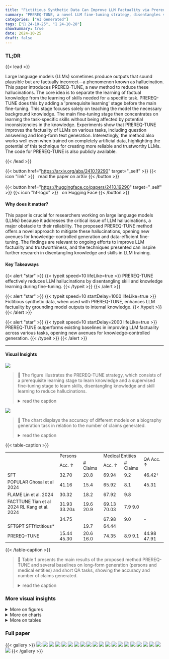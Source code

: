 ```yaml
---
title: "Fictitious Synthetic Data Can Improve LLM Factuality via Prerequisite Learning"
summary: "PREREQ-TUNE, a novel LLM fine-tuning strategy, disentangles skill and knowledge learning to significantly reduce hallucinations by mitigating knowledge inconsistency between pre-training and fine-tuni..."
categories: ["AI Generated"]
tags: ["🔖 24-10-25", "🤗 24-10-28"]
showSummary: true
date: 2024-10-25
draft: false
---
```


### TL;DR


{{< lead >}}

Large language models (LLMs) sometimes produce outputs that sound plausible but are factually incorrect—a phenomenon known as hallucination.  This paper introduces PREREQ-TUNE, a new method to reduce these hallucinations.  The core idea is to separate the learning of factual knowledge from the learning of skills needed for a specific task.  PREREQ-TUNE does this by adding a 'prerequisite learning' stage before the main fine-tuning.  This stage focuses solely on teaching the model the necessary background knowledge.  The main fine-tuning stage then concentrates on learning the task-specific skills without being affected by potential inconsistencies in the knowledge.  Experiments show that PREREQ-TUNE improves the factuality of LLMs on various tasks, including question answering and long-form text generation.  Interestingly, the method also works well even when trained on completely artificial data, highlighting the potential of this technique for creating more reliable and trustworthy LLMs.  The code for PREREQ-TUNE is also publicly available.

{{< /lead >}}


{{< button href="https://arxiv.org/abs/2410.19290" target="_self" >}}
{{< icon "link" >}} &nbsp; read the paper on arXiv
{{< /button >}}
<br><br>
{{< button href="https://huggingface.co/papers/2410.19290" target="_self" >}}
{{< icon "hf-logo" >}} &nbsp; on Hugging Face
{{< /button >}}

#### Why does it matter?
This paper is crucial for researchers working on large language models (LLMs) because it addresses the critical issue of LLM hallucinations, a major obstacle to their reliability.  The proposed PREREQ-TUNE method offers a novel approach to mitigate these hallucinations, opening new avenues for knowledge-controlled generation and data-efficient fine-tuning. The findings are relevant to ongoing efforts to improve LLM factuality and trustworthiness, and the techniques presented can inspire further research in disentangling knowledge and skills in LLM training.
#### Key Takeaways

{{< alert "star" >}}
{{< typeit speed=10 lifeLike=true >}} PREREQ-TUNE effectively reduces LLM hallucinations by disentangling skill and knowledge learning during fine-tuning. {{< /typeit >}}
{{< /alert >}}

{{< alert "star" >}}
{{< typeit speed=10 startDelay=1000 lifeLike=true >}} Fictitious synthetic data, when used with PREREQ-TUNE, enhances LLM factuality by grounding model outputs to internal knowledge. {{< /typeit >}}
{{< /alert >}}

{{< alert "star" >}}
{{< typeit speed=10 startDelay=2000 lifeLike=true >}} PREREQ-TUNE outperforms existing baselines in improving LLM factuality across various tasks, opening new avenues for knowledge-controlled generation. {{< /typeit >}}
{{< /alert >}}

------
#### Visual Insights



![](figures/figures_2_0.png)

> 🔼 The figure illustrates the PREREQ-TUNE strategy, which consists of a prerequisite learning stage to learn knowledge and a supervised fine-tuning stage to learn skills, disentangling knowledge and skill learning to reduce hallucinations.
> <details>
> <summary>read the caption</summary>
> Figure 1: Overview of the proposed PREREQ-TUNE strategy.
> </details>





![](charts/charts_7_0.png)

> 🔼 The chart displays the accuracy of different models on a biography generation task in relation to the number of claims generated.
> <details>
> <summary>read the caption</summary>
> Figure 3: Accuracy on biography generation under different numbers of generated claims.
> </details>





{{< table-caption >}}
<table id='2' style='font-size:14px'><tr><td></td><td colspan="2">Persons</td><td colspan="2">Medical Entities</td><td rowspan="2">QA Acc. ↑</td></tr><tr><td></td><td>Acc. ↑</td><td># Claims</td><td>Acc. ↑</td><td># Claims</td></tr><tr><td>SFT</td><td>32.70</td><td>20.8</td><td>69.94</td><td>9.2</td><td>46.42†</td></tr><tr><td>POPULAR Ghosal et al 2024</td><td>41.16</td><td>15.4</td><td>65.92</td><td>8.1</td><td>45.31</td></tr><tr><td>FLAME Lin et al. 2024</td><td>30.32</td><td>18.2</td><td>67.92</td><td>9.8</td><td></td></tr><tr><td>FACTTUNE Tian et al 2024 RL Kang et al. 2024</td><td>31.93 33.20±</td><td>19.6 20.9</td><td>69.13 70.03</td><td>7.9 9.0</td><td></td></tr><tr><td></td><td>34.75</td><td></td><td>67.98</td><td>9.0</td><td>-</td></tr><tr><td>SFTGPT SFTfictitious*</td><td></td><td>19.7</td><td>64.44</td><td></td><td></td></tr><tr><td>PREREQ-TUNE</td><td>15.44 45.30</td><td>20.6 16.0</td><td>74.35</td><td>8.9 9.1</td><td>44.98 47.91</td></tr></table>{{< /table-caption >}}

> 🔼 Table 1 presents the main results of the proposed method PREREQ-TUNE and several baselines on long-form generation (persons and medical entities) and short QA tasks, showing the accuracy and number of claims generated.
> <details>
> <summary>read the caption</summary>
> Table 1: Performance for long-form generation tasks (persons and medical entities) and short QA. *: trained with the same hyperparameters as our method to show the impact of prerequisite learning. †: numbers different from Ghosal et al. (2024) because we process ambiguous questions; see Appendix D.2 for results on the original data. +: lower than the original paper because the original model only generates 2.7 claims.
> </details>



### More visual insights

<details>
<summary>More on figures
</summary>


![](figures/figures_5_0.png)

> 🔼 The figure illustrates the four-step process of creating multi-version dataset pairs for biography generation, starting from real biographies and culminating in multiple task datasets with varying knowledge.
> <details>
> <summary>read the caption</summary>
> Figure 2: Procedure of creating multi-version dataset pairs for the biography generation task.
> </details>



![](figures/figures_20_0.png)

> 🔼 The figure illustrates the two-stage PREREQ-TUNE strategy for fine-tuning LLMs, including prerequisite learning and supervised fine-tuning, to improve factuality by disentangling knowledge and skill learning.
> <details>
> <summary>read the caption</summary>
> Figure 1: Overview of the proposed PREREQ-TUNE strategy.
> </details>



![](figures/figures_20_1.png)

> 🔼 The figure illustrates the two-stage PREREQ-TUNE strategy, which includes prerequisite learning to disentangle knowledge and skill learning before supervised fine-tuning.
> <details>
> <summary>read the caption</summary>
> Figure 1: Overview of the proposed PREREQ-TUNE strategy.
> </details>



![](figures/figures_21_0.png)

> 🔼 The figure illustrates the PREREQ-TUNE strategy, which consists of prerequisite learning and supervised fine-tuning stages to disentangle the learning of skills and knowledge for improved LLM factuality.
> <details>
> <summary>read the caption</summary>
> Figure 1: Overview of the proposed PREREQ-TUNE strategy.
> </details>



</details>



<details>
<summary>More on charts
</summary>


![](charts/charts_9_0.png "🔼 Figure 4: Performance as the number of synthetic data scales up.")

> 🔼 The chart displays the performance of QA and biography generation tasks with and without the prerequisite learning stage as the amount of synthetic data increases.
> <details>
> <summary>read the caption</summary>
> Figure 4: Performance as the number of synthetic data scales up.
> </details>


![](charts/charts_9_1.png "🔼 Figure 5: The distribution of each response type with respect to the log of monthly page views of the entities.")

> 🔼 The chart displays the distribution of three response types (certain, unsure, unknown) based on the log of monthly page views, indicating a correlation between response type and entity familiarity.
> <details>
> <summary>read the caption</summary>
> Figure 5: The distribution of each response type with respect to the log of monthly page views of the entities.
> </details>


![](charts/charts_18_0.png "🔼 Figure 3: Accuracy on biography generation under different numbers of generated claims.")

> 🔼 The chart displays the accuracy of different methods (PREREQ-TUNE with GPT-4, PREREQ-TUNE with Llama, POPULAR, and SFT) on biography generation across varying numbers of generated claims.
> <details>
> <summary>read the caption</summary>
> Figure 3: Accuracy on biography generation under different numbers of generated claims.
> </details>


![](charts/charts_19_0.png "🔼 Figure 7: Accuracy on biography generation with two decomposition methods.")

> 🔼 The chart displays the accuracy of biography generation models using two different methods for decomposing seed biographies into individual statements, showing that the GPT-4-based method outperforms the sentence-based method.
> <details>
> <summary>read the caption</summary>
> Figure 7: Accuracy on biography generation with two decomposition methods.
> </details>


</details>



<details>
<summary>More on tables
</summary>


{{< table-caption >}}
<table id='3' style='font-size:16px'><tr><td></td><td>Acc. V1</td><td>Acc. V2</td></tr><tr><td>0⌀ + △⌀(1)w + △�skill</td><td>94.83</td><td>6.90</td></tr><tr><td>0⌀ + △�know + △�skill</td><td>13.22</td><td>95.40</td></tr><tr><td>0⌀ + △�skill</td><td>15.52</td><td>5.17</td></tr><tr><td>SFTreal</td><td>14.94</td><td>5.17</td></tr></table>{{< /table-caption >}}
> 🔼 {{ table.description }}
> <details>
> <summary>read the caption</summary>
> {{ table.caption }}
> </details>


> Table 2 shows the QA accuracy on a fictitious synthetic test dataset, comparing the accuracy of two different answers (V1 and V2) to the same question using different configurations of the model.


{{< table-caption >}}
<br><table id='4' style='font-size:14px'><tr><td></td><td>QA Acc.</td><td>Bio Generation Memorized Entities</td></tr><tr><td>SFTfictitious</td><td>58.01</td><td>32.63%</td></tr><tr><td>0⌀ + △�skill</td><td>3.99</td><td>10.79%</td></tr><tr><td>SFTreal</td><td>3.93</td><td>10.28%</td></tr></table>{{< /table-caption >}}
> 🔼 {{ table.description }}
> <details>
> <summary>read the caption</summary>
> {{ table.caption }}
> </details>


> Table 3 presents the performance results on fictitious synthetic training data, showing the accuracy and the percentage of memorized entities for different models.


{{< table-caption >}}
<table id='2' style='font-size:18px'><tr><td></td><td>Persons</td><td>Medical Entities</td><td>Short QA</td></tr><tr><td>Training</td><td>397</td><td>449</td><td>10,613</td></tr><tr><td>Validation</td><td>60</td><td>80</td><td>789</td></tr><tr><td>Test</td><td>183</td><td>200</td><td>2,152</td></tr></table>{{< /table-caption >}}
> 🔼 {{ table.description }}
> <details>
> <summary>read the caption</summary>
> {{ table.caption }}
> </details>


> Table 1 presents the accuracy, and the number of generated claims for three different tasks (long-form generation of persons' biographies and medical entities' descriptions, and short QA) for six different methods, including the proposed method PREREQ-TUNE.


{{< table-caption >}}
<table id='2' style='font-size:16px'><tr><td></td><td>Persons</td><td>Medical Entities</td><td>Short QA</td></tr><tr><td># entities</td><td>397</td><td>449</td><td>20,000</td></tr><tr><td># knowledge versions</td><td>5</td><td>5</td><td>1</td></tr><tr><td># sentences per version</td><td>6.5</td><td>4.6</td><td>1</td></tr></table>{{< /table-caption >}}
> 🔼 {{ table.description }}
> <details>
> <summary>read the caption</summary>
> {{ table.caption }}
> </details>


> Table 1 presents the main results of the proposed PREREQ-TUNE method and several baselines on long-form generation tasks (persons and medical entities) and short QA tasks, showing the accuracy and number of claims generated.


{{< table-caption >}}
<table id='2' style='font-size:14px'><tr><td></td><td>Persons</td><td>Medical Entities</td><td>Short QA</td></tr><tr><td>Epochs</td><td>5, 10, 20, 30, . . · , 80</td><td>5, 10, 20, 30, · · · , 80</td><td>3,4, 5</td></tr><tr><td>learning rate</td><td>3e - 5, 5e - 5</td><td>3e - 5, 5e - 5</td><td>3e - 5, 5e - 5</td></tr><tr><td>Batch size</td><td>128</td><td>128</td><td>512</td></tr><tr><td>LoRA r</td><td>32, 64, 128</td><td>32, 64, 128</td><td>16, 32, 64</td></tr><tr><td>LoRA a</td><td>2 * r</td><td>2 * r</td><td>2 * r</td></tr></table>{{< /table-caption >}}
> 🔼 {{ table.description }}
> <details>
> <summary>read the caption</summary>
> {{ table.caption }}
> </details>


> Table 1 presents the main results of the proposed PREREQ-TUNE method and several baselines on three different tasks (long-form generation for persons and medical entities, and short QA) in terms of accuracy and the number of claims generated.


{{< table-caption >}}
<table id='2' style='font-size:14px'><tr><td></td><td>Accuracy</td></tr><tr><td>SFT</td><td>36.90</td></tr><tr><td>POPULAR</td><td>36.85</td></tr><tr><td>SFTfictitious</td><td>36.05</td></tr><tr><td>PREREQ-TUNE</td><td>37.50</td></tr></table>{{< /table-caption >}}
> 🔼 {{ table.description }}
> <details>
> <summary>read the caption</summary>
> {{ table.caption }}
> </details>


> Table 7 presents the accuracy of four different methods on the original PopQA dataset without data cleaning.


{{< table-caption >}}
<table id='4' style='font-size:14px'><tr><td></td><td>QA Accuracy</td><td>Bio Generation Accuracy</td></tr><tr><td>Both</td><td>47.91</td><td>45.30</td></tr><tr><td>Statement-based</td><td>47.58</td><td>38.75</td></tr><tr><td>Passage-based</td><td>47.07</td><td>39.75</td></tr></table>{{< /table-caption >}}
> 🔼 {{ table.description }}
> <details>
> <summary>read the caption</summary>
> {{ table.caption }}
> </details>


> The table presents the performance of different formats for the knowledge dataset (statement-based, passage-based, and both) on short QA and biography generation tasks.


{{< table-caption >}}
<table id='1' style='font-size:14px'><tr><td colspan="2">Input Instruction</td></tr><tr><td colspan="2">Generate a biography for Eliza Dushku.</td></tr><tr><td colspan="2">Model Responses</td></tr><tr><td>SFT</td><td>Eliza Dushku (born December 30, 1980) is an American actress and model. She is known for her role as Kelly Reynolds in the cable broadcast series Dollhouse (2009-2010). She also appeared in the films True Lies (1994), The Tartuffe (2001), Bring It On (2000), Dog Days of Summer (2007), Tortured (2008), Gunshot Straight (2008), Miss Match (2003), Wrong Turn at Tahoe (2009), Eloise (2017), and Jules (2019). From 2014 to 2017, she portrayed Athena on FX's Sons of Anarchy and its spin-off Mayans M.C.. Dushku also performed the voice of Athena in the video games True Lies (1994) and as Jessica in the first two Guild Wars games.</td></tr><tr><td>SFTGPT</td><td>Eliza Patrice Dushku (born December 30, 1980) is an American actress and model. She is recognized for her roles as FBI Special Agent Kimberly Price in the TNT series Bull, as Athena on the Syfy series Dollhouse, and as the voice of Catwoman in the animated film Batman: Assault on Arkham. Dushku has also appeared in films such as True Lies (1994), The Scorpion King (2002), Wrong Turn (2003), Jay and Silent Bob Strike Back (2001), Bring It On (2000), and Soul Man (2014). She had recurring roles on the series Tru Calling and Angel and has featured in the video games True Crimes: Streets of L.A. and Dog Day Afternoon.</td></tr><tr><td>POPULAR</td><td>Eliza Patricia Dushku (born December 30, 1980) is an American actress and model. She is known for her roles as Faith in the action film series Buffy the Vampire Slayer (1992-2003) and its spin-off television series Angel (1999-2004), as well as her roles in True Lies (1994), Bring It On (2000), Jay and Silent Bob Strike Back (2001), Wrong Turn (2003), and Dollhouse (2009-2010). She also voiced Catwoman in the animated film Catwoman (2004) and voiced the character of Chelsea in the video game Mass Effect 3 (2012).</td></tr><tr><td>PREREQ- TUNE</td><td>Eliza Patricia Dushku (born December 30, 1980) is an American actress, model, and activist. She is best known for her television roles as Faith on the action series Buffy the Vampire Slayer (1998-2003) and its spin-off series Angel (2000-2004), and as Jessica Angel in True Lies (1994). She also starred in the Fox series Dollhouse (2009-2010) and appeared in the films True Lies (1994), The New Guy (2002), Bring It On (2000), Jay and Silent Bob Strike Back (2001), Soul Survivors (2001), Wrong Turn (2003), and The Alphabet Killer (2007).</td></tr></table>{{< /table-caption >}}
> 🔼 {{ table.description }}
> <details>
> <summary>read the caption</summary>
> {{ table.caption }}
> </details>


> Table 1 presents the accuracy and number of claims generated by different methods for three tasks: long-form generation (persons and medical entities) and short QA.


</details>


### Full paper

{{< gallery >}}
<img src="paper_images/1.png" class="grid-w50 md:grid-w33 xl:grid-w25" />
<img src="paper_images/2.png" class="grid-w50 md:grid-w33 xl:grid-w25" />
<img src="paper_images/3.png" class="grid-w50 md:grid-w33 xl:grid-w25" />
<img src="paper_images/4.png" class="grid-w50 md:grid-w33 xl:grid-w25" />
<img src="paper_images/5.png" class="grid-w50 md:grid-w33 xl:grid-w25" />
<img src="paper_images/6.png" class="grid-w50 md:grid-w33 xl:grid-w25" />
<img src="paper_images/7.png" class="grid-w50 md:grid-w33 xl:grid-w25" />
<img src="paper_images/8.png" class="grid-w50 md:grid-w33 xl:grid-w25" />
<img src="paper_images/9.png" class="grid-w50 md:grid-w33 xl:grid-w25" />
<img src="paper_images/10.png" class="grid-w50 md:grid-w33 xl:grid-w25" />
<img src="paper_images/11.png" class="grid-w50 md:grid-w33 xl:grid-w25" />
<img src="paper_images/12.png" class="grid-w50 md:grid-w33 xl:grid-w25" />
<img src="paper_images/13.png" class="grid-w50 md:grid-w33 xl:grid-w25" />
<img src="paper_images/14.png" class="grid-w50 md:grid-w33 xl:grid-w25" />
<img src="paper_images/15.png" class="grid-w50 md:grid-w33 xl:grid-w25" />
<img src="paper_images/16.png" class="grid-w50 md:grid-w33 xl:grid-w25" />
<img src="paper_images/17.png" class="grid-w50 md:grid-w33 xl:grid-w25" />
<img src="paper_images/18.png" class="grid-w50 md:grid-w33 xl:grid-w25" />
<img src="paper_images/19.png" class="grid-w50 md:grid-w33 xl:grid-w25" />
<img src="paper_images/20.png" class="grid-w50 md:grid-w33 xl:grid-w25" />
<img src="paper_images/21.png" class="grid-w50 md:grid-w33 xl:grid-w25" />
{{< /gallery >}}